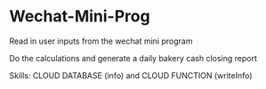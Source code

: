 # Wechat-Mini-Prog

Read in user inputs from the wechat mini program

Do the calculations and generate a daily bakery cash closing report

Skills: CLOUD DATABASE (info) and CLOUD FUNCTION (writeInfo)
